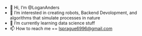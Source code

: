 - 👋 Hi, I’m @LoganAnders
- 👀 I’m interested in creating robots, Backend Devolopment, and algorithms that simulate processes in nature 
- 🌱 I’m currently learning data science stuff
- 📫 How to reach me == lsprague6996@gmail.com

<!---
LoganAnders/LoganAnders is a ✨ special ✨ repository because its `README.md` (this file) appears on your GitHub profile.
You can click the Preview link to take a look at your changes.
--->
